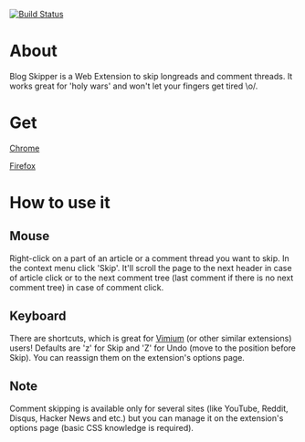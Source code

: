 [![Build Status](https://travis-ci.org/ris58h/blog-skipper.svg?branch=master)](https://travis-ci.org/ris58h/blog-skipper)

# About
Blog Skipper is a Web Extension to skip longreads and comment threads. It works great for 'holy wars' and won't let your fingers get tired \o/.

# Get
[Chrome](https://chrome.google.com/webstore/detail/blog-skipper/chjnbemclefhkdeihphnkkgacddeejom)

[Firefox](https://addons.mozilla.org/en-US/firefox/addon/blog-skipper/)

# How to use it
## Mouse
Right-click on a part of an article or a comment thread you want to skip. In the context menu click 'Skip'. It'll scroll the page to the next header in case of article click or to the next comment tree (last comment if there is no next comment tree) in case of comment click.

## Keyboard
There are shortcuts, which is great for [Vimium](https://vimium.github.io/) (or other similar extensions) users! Defaults are 'z' for Skip and 'Z' for Undo (move to the position before Skip). You can reassign them on the extension's options page.

## Note
Comment skipping is available only for several sites (like YouTube, Reddit, Disqus, Hacker News and etc.) but you can manage it on the extension's options page (basic CSS knowledge is required).
